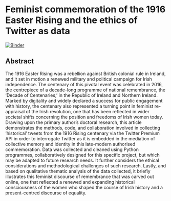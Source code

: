 # Feminist commemoration of the 1916 Easter Rising and the ethics of Twitter as data

[![Binder](https://mybinder.org/badge_logo.svg)](https://mybinder.org/v2/gh/jdh-observer/jdh001-SLCj9T3MsrEk/main?filepath=jdh_twitter_1916.ipynb)

## Abstract

The 1916 Easter Rising was a rebellion against British colonial rule in Ireland, and it set in motion a renewed military and political campaign for Irish independence. The centenary of this pivotal event was celebrated in 2016, the centrepiece of a decade-long programme of national remembrance, the ‘Decade of Centenaries,’ in the Republic of Ireland and Northern Ireland. Marked by digitality and widely declared a success for public engagement with history, the centenary also represented a turning point in feminist re-appraisal of the Irish revolution, one that has been reflected in wider societal shifts concerning the position and freedoms of Irish women today. Drawing upon the primary author’s doctoral research, this article demonstrates the methods, code, and collaboration involved in collecting ‘historical’ tweets from the 1916 Rising centenary via the Twitter Premium API in order to interrogate Twitter as it is embedded in the mediation of collective memory and identity in this late-modern authorised commemoration. Data was collected and cleaned using Python programmes, collaboratively designed for this specific project, but which may be adapted to future research needs. It further considers the ethical considerations and methodological challenges of such research. Lastly, and based on qualitative thematic analysis of the data collected, it briefly illustrates this feminist discourse of remembrance that was carved out online, one that reflected a renewed and expanding historical consciousness of the women who shaped the course of Irish history and a present-centred discourse of equality.
